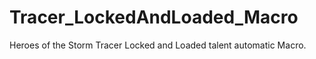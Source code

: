 # Tracer_LockedAndLoaded_Macro
Heroes of the Storm Tracer Locked and Loaded talent automatic Macro.
